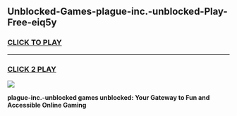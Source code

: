 
## Unblocked-Games-plague-inc.-unblocked-Play-Free-eiq5y
<h3>
<a href="https://premium76.site?title=plague-inc.-unblocked&ref=23A">CLICK TO PLAY</a></h3>
<hr>

<h3>
<a href="https://premium76.site?title=plague-inc.-unblocked&ref=23A">CLICK 2 PLAY</a>
  
</h3>

<a href="https://premium76.site?title=plague-inc.-unblocked&ref=23A"><img src="https://clearcache.store/games.png"></a>


**plague-inc.-unblocked games unblocked: Your Gateway to Fun and Accessible Online Gaming**

